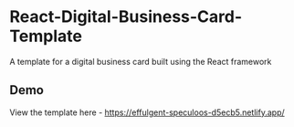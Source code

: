 # React-Digital-Business-Card-Template
A template for a digital business card built using the React framework

## Demo

View the template here - https://effulgent-speculoos-d5ecb5.netlify.app/
